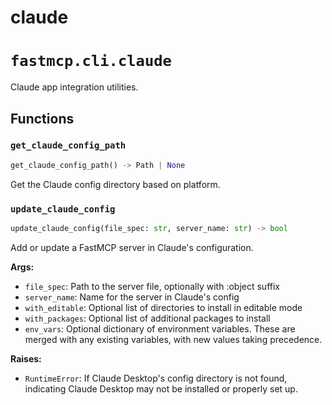 # claude

# `fastmcp.cli.claude`

Claude app integration utilities.

## Functions

### `get_claude_config_path` <sup><a href="https://github.com/jlowin/fastmcp/blob/main/src/fastmcp/cli/claude.py#L15" target="_blank"><Icon icon="github" style="width: 14px; height: 14px;" /></a></sup>

```python
get_claude_config_path() -> Path | None
```

Get the Claude config directory based on platform.

### `update_claude_config` <sup><a href="https://github.com/jlowin/fastmcp/blob/main/src/fastmcp/cli/claude.py#L33" target="_blank"><Icon icon="github" style="width: 14px; height: 14px;" /></a></sup>

```python
update_claude_config(file_spec: str, server_name: str) -> bool
```

Add or update a FastMCP server in Claude's configuration.

**Args:**

* `file_spec`: Path to the server file, optionally with :object suffix
* `server_name`: Name for the server in Claude's config
* `with_editable`: Optional list of directories to install in editable mode
* `with_packages`: Optional list of additional packages to install
* `env_vars`: Optional dictionary of environment variables. These are merged with
  any existing variables, with new values taking precedence.

**Raises:**

* `RuntimeError`: If Claude Desktop's config directory is not found, indicating
  Claude Desktop may not be installed or properly set up.
